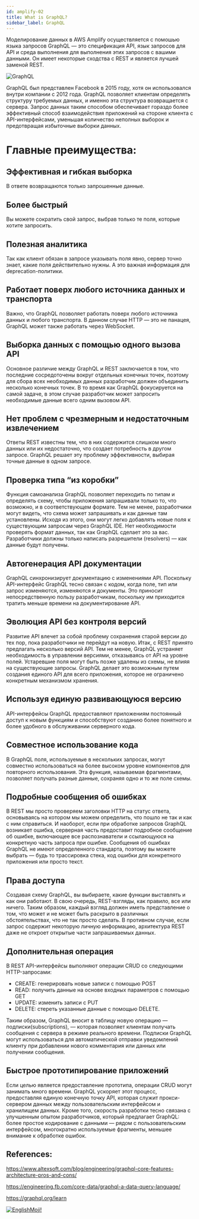 ```yaml
---
id: amplify-02
title: What is GraphQL?
sidebar_label: GraphQL
---
```


Моделирование данных в AWS Amplify осуществляется с помошью языка запросов GraphQL — это спецификация API, язык запросов для API и среда выполнения для выполнения этих запросов с вашими данными. Он имеет некоторые сходства с REST и является лучшей заменой REST.

![GraphQL](https://miro.medium.com/max/4800/1*CC4lauyfn1b2MdxqPrv1SA.png)

GraphQL был представлен Facebook в 2015 году, хотя он использовался внутри компании с 2012 года. GraphQL позволяет клиентам определять структуру требуемых данных, и именно эта структура возвращается с сервера. Запрос данных таким способом обеспечивает гораздо более эффективный способ взаимодействия приложений на стороне клиента с API-интерфейсами, уменьшая количество неполных выборок и предотвращая избыточные выборки данных.

# Главные преимущества:

## Эффективная и гибкая выборка

В ответе возвращаются только запрошенные данные.

## Более быстрый

Вы можете сократить свой запрос, выбрав только те поля, которые хотите запросить.

## Полезная аналитика

Так как клиент обязан в запросе указывать поля явно, сервер точно знает, какие поля действительно нужны. А это важная информация для deprecation-политики.

## Работает поверх любого источника данных и транспорта

Важно, что GraphQL позволяет работать поверх любого источника данных и любого транспорта. В данном случае HTTP — это не панацея, GraphQL может также работать через WebSocket.

## Выборка данных с помощью одного вызова API

Основное различие между GraphQL и REST заключается в том, что последние сосредоточены вокруг отдельных конечных точек, поэтому для сбора всех необходимых данных разработчик должен объединить несколько конечных точек. В то время как GraphQL фокусируется на самой задаче, в этом случае разработчик может запросить необходимые данные всего одним вызовом API.

## Нет проблем с чрезмерным и недостаточным извлечением

Ответы REST известны тем, что в них содержится слишком много данных или их недостаточно, что создает потребность в другом запросе. GraphQL решает эту проблему эффективности, выбирая точные данные в одном запросе.

## Проверка типа “из коробки”

Функция самоанализа GraphQL позволяет переходить по типам и определять схему, чтобы приложения запрашивали только то, что возможно, и в соответствующем формате. Тем не менее, разработчики могут видеть, что схема может запрашивать и как данные там установлены. Исходя из этого, они могут легко добавлять новые поля к существующим запросам через GraphQL IDE. Нет необходимости проверять формат данных, так как GraphQL сделает это за вас. Разработчики должны только написать разрешители (resolvers) — как данные будут получены.

## Автогенерация API документации

GraphQL синхронизирует документацию с изменениями API. Поскольку API-интерфейс GraphQL тесно связан с кодом, когда поле, тип или запрос изменяются, изменяются и документы. Это приносит непосредственную пользу разработчикам, поскольку им приходится тратить меньше времени на документирование API.

## Эволюция API без контроля версий

Развитие API влечет за собой проблему сохранения старой версии до тех пор, пока разработчики не перейдут на новую. Итак, с REST принято предлагать несколько версий API. Тем не менее, GraphQL устраняет необходимость в управлении версиями, отказываясь от API на уровне полей. Устаревшие поля могут быть позже удалены из схемы, не влияя на существующие запросы. GraphQL делает это возможным путем создания единого API для всего приложения, которое не ограничено конкретным механизмом хранения.

## Используя единую развивающуюся версию

API-интерфейсы GraphQL предоставляют приложениям постоянный доступ к новым функциям и способствуют созданию более понятного и более удобного в обслуживании серверного кода.

## Совместное использование кода

В GraphQL поля, используемые в нескольких запросах, могут совместно использоваться на более высоком уровне компонентов для повторного использования. Эта функция, называемая фрагментами, позволяет получать разные данные, сохраняя одно и то же поле схемы.

## Подробные сообщения об ошибках

В REST мы просто проверяем заголовки HTTP на статус ответа, основываясь на котором мы можем определить, что пошло не так и как с ним справиться. И наоборот, если при обработке запросов GraphQL возникает ошибка, серверная часть предоставит подробное сообщение об ошибке, включающее все распознаватели и ссылающуюся на конкретную часть запроса при ошибке.
Сообщения об ошибках GraphQL не имеют определенного стандарта, поэтому вы можете выбрать — будь то трассировка стека, код ошибки для конкретного приложения или просто текст.

## Права доступа

Создавая схему GraphQL, вы выбираете, какие функции выставлять и как они работают. В свою очередь, REST-взгляды, как правило, все или ничего. Таким образом, каждый взгляд должен иметь представление о том, что может и не может быть раскрыто в различных обстоятельствах, что не так просто сделать. В противном случае, если запрос содержит некоторую личную информацию, архитектура REST даже не откроет открытые части запрашиваемых данных.

## Дополнительная операция

В REST API-интерфейсы выполняют операции CRUD со следующими HTTP-запросами:

- CREATE: генерировать новые записи с помощью POST
- READ: получить данные на основе входных параметров с помощью GET
- UPDATE: изменить записи с PUT
- DELETE: стереть указанные данные с помощью DELETE.

Таким образом, GraphQL вносит в таблицу новую операцию — подписки(subscriptions), — которая позволяет клиентам получать сообщения с сервера в режиме реального времени. Подписки GraphQL могут использоваться для автоматической отправки уведомлений клиенту при добавлении нового комментария или данных или получении сообщения.

## Быстрое прототипирование приложений

Если целью является предоставление прототипа, операции CRUD могут занимать много времени. GraphQL ускоряет этот процесс, предоставляя единую конечную точку API, которая служит прокси-сервером данных между пользовательским интерфейсом и хранилищем данных. Кроме того, скорость разработки тесно связана с улучшенным опытом разработчиков, который предлагает GraphQL: более простое кодирование с данными — рядом с пользовательским интерфейсом, многократно используемые фрагменты, меньшее внимание к обработке ошибок.

## References:

https://www.altexsoft.com/blog/engineering/graphql-core-features-architecture-pros-and-cons/

https://engineering.fb.com/core-data/graphql-a-data-query-language/

https://graphql.org/learn

[![EnglishMoji!](/img/logo/NeuroCoder.png)](https://vk.com/neurocoder)
